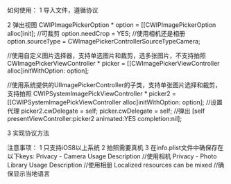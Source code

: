 如何使用：
1 导入文件，遵循协议

2 弹出视图
CWIPImagePickerOption * option = [[CWIPImagePickerOption alloc]init];
//可裁剪
option.needCrop = YES;
//使用相机还是相册
option.sourceType = CWImagePickerControllerSourceTypeCamera;

//使用自定义图片选择器，支持单选图片和裁剪，选多张图片，不支持拍照
CWImagePickerViewController * picker = [[CWImagePickerViewController alloc]initWithOption: option];

//使用系统提供的UIImagePickerController的子类，支持单张图片选择和裁剪，支持拍照
CWIPSystemImagePickViewController * picker2 = [[CWIPSystemImagePickViewController alloc]initWithOption: option];
//设置代理
picker2.cwDelegate = self;
picker.cwDelegate = self;
//弹出
[self presentViewController:picker2 animated:YES completion:nil];

3 实现协议方法

注意事项：
1 只支持iOS8以上系统
2 拍照需要真机
3 在info.plist文件中确保存在以下keys:
Privacy - Camera Usage Description   //使用相机
Privacy - Photo Library Usage Description //使用相册
Localized resources can be mixed  //确保显示当地语言
